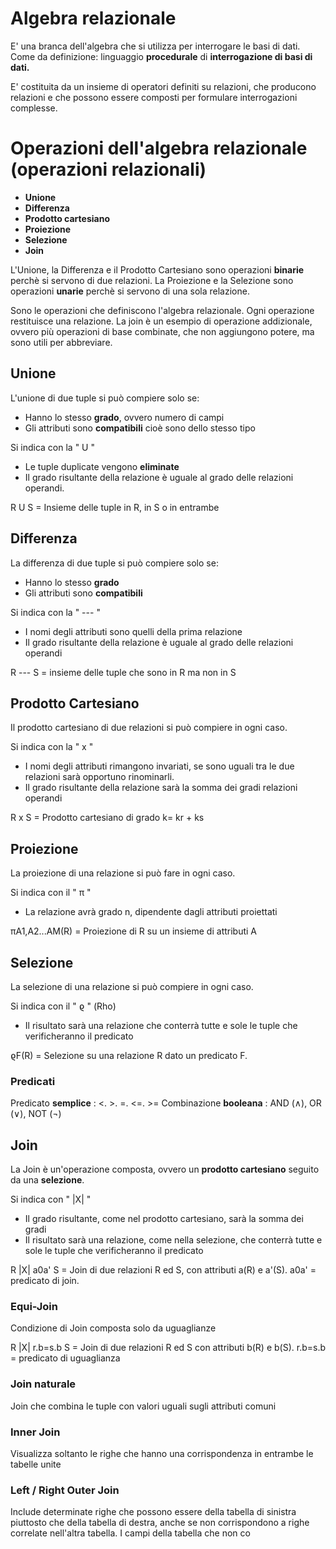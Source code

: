 # Algebra relazionale

E' una branca dell'algebra che si utilizza per interrogare le basi di dati.
Come da definizione: linguaggio **procedurale** di **interrogazione di basi di dati.**

E' costituita da un insieme di operatori definiti su relazioni, che producono relazioni e che possono essere composti per formulare interrogazioni complesse. 

# Operazioni dell'algebra relazionale (operazioni relazionali)

 - **Unione**
 - **Differenza**
 - **Prodotto cartesiano**
 - **Proiezione**
 - **Selezione**
 - **Join**

L'Unione, la Differenza e il Prodotto Cartesiano sono operazioni **binarie** perchè si servono di due relazioni.
La Proiezione e la Selezione sono operazioni **unarie** perchè si servono di una sola relazione.

Sono le operazioni che definiscono l'algebra relazionale.
Ogni operazione restituisce una relazione.
La join è un esempio di operazione addizionale, ovvero più operazioni di base combinate, che non aggiungono potere, ma sono utili per abbreviare.

## Unione

L'unione di due tuple si può compiere solo se:
- Hanno lo stesso **grado**, ovvero numero di campi
- Gli attributi sono **compatibili** cioè sono dello stesso tipo

Si indica con la " U "
- Le tuple duplicate vengono **eliminate**
- Il grado risultante della relazione è uguale al grado delle relazioni operandi.

R U S = Insieme delle tuple in R, in S o in entrambe

## Differenza
La differenza di due tuple si può compiere solo se:
- Hanno lo stesso **grado**
- Gli attributi sono **compatibili**

Si indica con la " --- "
- I nomi degli attributi sono quelli della prima relazione
- Il grado risultante della relazione è uguale al grado delle relazioni operandi

R --- S = insieme delle tuple che sono in R ma non in S

## Prodotto Cartesiano
Il prodotto cartesiano di due relazioni si può compiere in ogni caso.

Si indica con la " x "
- I nomi degli attributi rimangono invariati, se sono uguali tra le due relazioni sarà opportuno rinominarli.
- Il grado risultante della relazione sarà la somma dei gradi relazioni operandi

R x S = Prodotto cartesiano di grado k= kr + ks

## Proiezione
La proiezione di una relazione si può fare in ogni caso.

Si indica con il " π "
- La relazione avrà grado n, dipendente dagli attributi proiettati

πA1,A2...AM(R) = Proiezione di R su un insieme di attributi A

## Selezione
La selezione di una relazione si può compiere in ogni caso.

Si indica con il " ϱ " (Rho)
- Il risultato sarà una relazione che conterrà tutte e sole le tuple che verificheranno il predicato

ϱF(R) = Selezione su una relazione R dato un predicato F.

### Predicati

Predicato **semplice** : <. >. =. <=. >=
Combinazione **booleana** : AND (∧), OR (∨), NOT (¬)

## Join
La Join è un'operazione composta, ovvero un **prodotto cartesiano** seguito da una **selezione**.

Si indica con " |X| "
- Il grado risultante, come nel prodotto cartesiano, sarà la somma dei gradi
- Il risultato sarà una relazione, come nella selezione, che conterrà tutte e sole le tuple che verificheranno il predicato

R |X| a0a' S = Join di due relazioni R ed S, con attributi a(R) e a'(S).
a0a' = predicato di join.

### Equi-Join
Condizione di Join composta solo da uguaglianze

R |X| r.b=s.b S = Join di due relazioni R ed S con attributi b(R) e b(S).
r.b=s.b = predicato di uguaglianza

### Join naturale
Join che combina le tuple con valori uguali sugli attributi comuni

### Inner Join 
Visualizza soltanto le righe che hanno una corrispondenza in entrambe le tabelle unite

### Left / Right Outer Join
Include determinate righe che possono essere della tabella di sinistra piuttosto che della tabella di destra, anche se non corrispondono a righe correlate nell'altra tabella.
I campi della tabella che non co
<!--stackedit_data:
eyJoaXN0b3J5IjpbLTEzMzQ3MDkwMywtMTU2NTY2MjgyM119
-->
